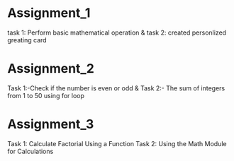 # Assignment_1
task 1: Perform basic mathematical operation &
task 2: created personlized greating card



# Assignment_2
Task 1:-Check if the number is even or odd &
Task 2:- The sum of integers from 1 to 50 using for loop



# Assignment_3
Task 1: Calculate Factorial Using a Function 
Task 2: Using the Math Module for Calculations


